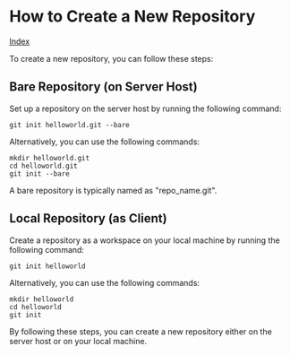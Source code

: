 # How to Create a New Repository

[Index](index.md)

To create a new repository, you can follow these steps:

## Bare Repository (on Server Host)

Set up a repository on the server host by running the following command:

```plaintext
git init helloworld.git --bare
```

Alternatively, you can use the following commands:

```plaintext
mkdir helloworld.git
cd helloworld.git
git init --bare
```

A bare repository is typically named as "repo_name.git".

## Local Repository (as Client)

Create a repository as a workspace on your local machine by running the following command:

```plaintext
git init helloworld
```

Alternatively, you can use the following commands:

```plaintext
mkdir helloworld
cd helloworld
git init
```

By following these steps, you can create a new repository either on the server host or on your local machine.
